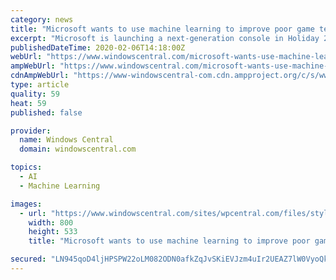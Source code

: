 ```yaml
---
category: news
title: "Microsoft wants to use machine learning to improve poor game textures"
excerpt: "Microsoft is launching a next-generation console in Holiday 2020. A game streaming service called \"Project xCloud\" is also in public trials. The company is experimenting with machine learning to improve low-resolution textures. It's unclear if this technology will make its way to Project xCloud or other systems anytime soon. Microsoft is always ..."
publishedDateTime: 2020-02-06T14:18:00Z
webUrl: "https://www.windowscentral.com/microsoft-wants-use-machine-learning-improve-poor-game-textures"
ampWebUrl: "https://www.windowscentral.com/microsoft-wants-use-machine-learning-improve-poor-game-textures?amp"
cdnAmpWebUrl: "https://www-windowscentral-com.cdn.ampproject.org/c/s/www.windowscentral.com/microsoft-wants-use-machine-learning-improve-poor-game-textures?amp"
type: article
quality: 59
heat: 59
published: false

provider:
  name: Windows Central
  domain: windowscentral.com

topics:
  - AI
  - Machine Learning

images:
  - url: "https://www.windowscentral.com/sites/wpcentral.com/files/styles/large/public/field/image/2019/06/project-xcloud-e3-2019-stage.jpg?itok=j5r9pUAA"
    width: 800
    height: 533
    title: "Microsoft wants to use machine learning to improve poor game textures"

secured: "LN945qoD4ljHPSPW22oLM082ODN0afkZqJvSKiEVJzm4uIr2UEAZ7lW0VyoQkg32+YNALy3+yfQExRTPRw7VQphsPFJxCJ0h8kgICqNT/Lcm+ifAT3qIDgnAaunrCp6WQvlwgncRrpX0HvMSSKuuoEFD4uRcsC+30QWckZ/42kwICmLpjG2tnlArXiW5pMtvEH04IuvhkDN++TtvpFeeF52b4ThkOODMJPS8z/ZehlndEbY6J9suGLKrP/aphu74XL39l3daVILA2H/8j7xLK3qqxrk3kfMlMWaisUY70lKL6/GzFns66+C0e/vb8XxQ;UU21NwmrtJpQF8V3JgHO8w=="
---
```


